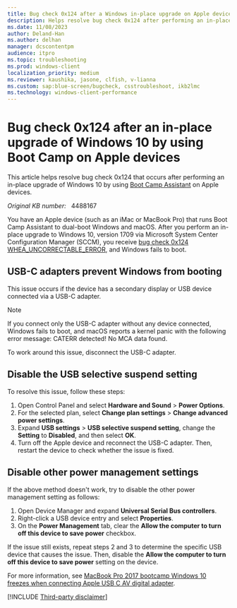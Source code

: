 ```yaml
---
title: Bug check 0x124 after a Windows in-place upgrade on Apple devices
description: Helps resolve bug check 0x124 after performing an in-place upgrade of Windows 10 by using Boot Camp Assistant on Apple devices.
ms.date: 11/08/2023
author: Deland-Han
ms.author: delhan
manager: dcscontentpm
audience: itpro
ms.topic: troubleshooting
ms.prod: windows-client
localization_priority: medium
ms.reviewer: kaushika, jasone, clfish, v-lianna
ms.custom: sap:blue-screen/bugcheck, csstroubleshoot, ikb2lmc
ms.technology: windows-client-performance
---
```

# Bug check 0x124 after an in-place upgrade of Windows 10 by using Boot Camp on Apple devices

This article helps resolve bug check 0x124 that occurs after performing an in-place upgrade of Windows 10 by using [Boot Camp Assistant](https://support.microsoft.com/topic/how-to-install-windows-10-on-mac-4cbe5c9c-cd37-87e1-043c-27e8f764b12d) on Apple devices. 

_Original KB number:_ &nbsp; 4488167

You have an Apple device (such as an iMac or  MacBook Pro) that runs Boot Camp Assistant to dual-boot Windows and macOS. After you perform an in-place upgrade to Windows 10, version 1709 via Microsoft System Center Configuration Manager (SCCM), you receive [bug check 0x124 WHEA_UNCORRECTABLE_ERROR](/windows-hardware/drivers/debugger/bug-check-0x124---whea-uncorrectable-error), and Windows fails to boot.

## USB-C adapters prevent Windows from booting

This issue occurs if the device has a secondary display or USB device connected via a USB-C adapter.

> [!NOTE]
> If you connect only the USB-C adapter without any device connected, Windows fails to boot, and macOS reports a kernel panic with the following error message:
> CATERR detected! No MCA data found.

To work around this issue, disconnect the USB-C adapter.

## Disable the USB selective suspend setting

To resolve this issue, follow these steps:

1.	Open Control Panel and select **Hardware and Sound** > **Power Options**.
2.	For the selected plan, select **Change plan settings** > **Change advanced power settings**.
3.	Expand **USB settings** > **USB selective suspend setting**, change the **Setting** to **Disabled**, and then select **OK**.
4.	Turn off the Apple device and reconnect the USB-C adapter. Then, restart the device to check whether the issue is fixed.

## Disable other power management settings

If the above method doesn't work, try to disable the other power management setting as follows:

1.	Open Device Manager and expand **Universal Serial Bus controllers**.
2.	Right-click a USB device entry and select **Properties**.
3.	On the **Power Management** tab, clear the **Allow the computer to turn off this device to save power** checkbox.

If the issue still exists, repeat steps 2 and 3 to determine the specific USB device that causes the issue. Then, disable the **Allow the computer to turn off this device to save power** setting on the device.
 
For more information, see [MacBook Pro 2017 bootcamp Windows 10 freezes when connecting Apple USB C AV digital adapter](https://discussions.apple.com/thread/8171221). 

[!INCLUDE [Third-party disclaimer](../../../includes/third-party-disclaimer.md)]
